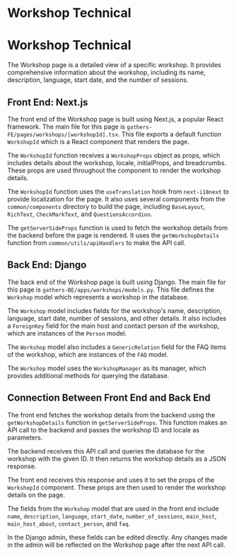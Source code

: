 # Workshop Technical

# Workshop Technical

The Workshop page is a detailed view of a specific workshop. It provides comprehensive information about the workshop, including its name, description, language, start date, and the number of sessions.

## Front End: Next.js

The front end of the Workshop page is built using Next.js, a popular React framework. The main file for this page is `gathers-FE/pages/workshops/[workshopId].tsx`. This file exports a default function `WorkshopId` which is a React component that renders the page.

The `WorkshopId` function receives a `WorkshopProps` object as props, which includes details about the workshop, locale, initialProps, and breadcrumbs. These props are used throughout the component to render the workshop details.

The `WorkshopId` function uses the `useTranslation` hook from `next-i18next` to provide localization for the page. It also uses several components from the `common/components` directory to build the page, including `BaseLayout`, `RichText`, `CheckMarkText`, and `QuestionsAccordion`.

The `getServerSideProps` function is used to fetch the workshop details from the backend before the page is rendered. It uses the `getWorkshopDetails` function from `common/utils/apiHandlers` to make the API call.

## Back End: Django

The back end of the Workshop page is built using Django. The main file for this page is `gathers-BE/apps/workshops/models.py`. This file defines the `Workshop` model which represents a workshop in the database.

The `Workshop` model includes fields for the workshop's name, description, language, start date, number of sessions, and other details. It also includes a `ForeignKey` field for the main host and contact person of the workshop, which are instances of the `Person` model.

The `Workshop` model also includes a `GenericRelation` field for the FAQ items of the workshop, which are instances of the `FAQ` model.

The `Workshop` model uses the `WorkshopManager` as its manager, which provides additional methods for querying the database.

## Connection Between Front End and Back End

The front end fetches the workshop details from the backend using the `getWorkshopDetails` function in `getServerSideProps`. This function makes an API call to the backend and passes the workshop ID and locale as parameters.

The backend receives this API call and queries the database for the workshop with the given ID. It then returns the workshop details as a JSON response.

The front end receives this response and uses it to set the props of the `WorkshopId` component. These props are then used to render the workshop details on the page.

The fields from the `Workshop` model that are used in the front end include `name`, `description`, `language`, `start_date`, `number_of_sessions`, `main_host`, `main_host_about`, `contact_person`, and `faq`.

In the Django admin, these fields can be edited directly. Any changes made in the admin will be reflected on the Workshop page after the next API call.